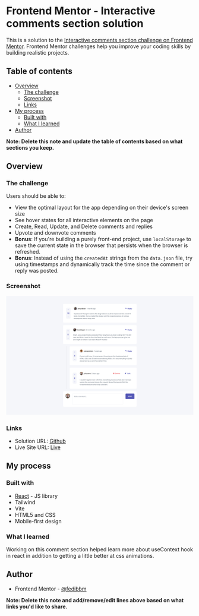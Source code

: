 # Frontend Mentor - Interactive comments section solution

This is a solution to the [Interactive comments section challenge on Frontend Mentor](https://www.frontendmentor.io/challenges/interactive-comments-section-iG1RugEG9). Frontend Mentor challenges help you improve your coding skills by building realistic projects. 

## Table of contents

- [Overview](#overview)
  - [The challenge](#the-challenge)
  - [Screenshot](#screenshot)
  - [Links](#links)
- [My process](#my-process)
  - [Built with](#built-with)
  - [What I learned](#what-i-learned)
- [Author](#author)

**Note: Delete this note and update the table of contents based on what sections you keep.**

## Overview

### The challenge

Users should be able to:

- View the optimal layout for the app depending on their device's screen size
- See hover states for all interactive elements on the page
- Create, Read, Update, and Delete comments and replies
- Upvote and downvote comments
- **Bonus**: If you're building a purely front-end project, use `localStorage` to save the current state in the browser that persists when the browser is refreshed.
- **Bonus**: Instead of using the `createdAt` strings from the `data.json` file, try using timestamps and dynamically track the time since the comment or reply was posted.

### Screenshot

![](./screenshot.png)
### Links

- Solution URL: [Github](https://github.com/fedibbm/interactive-comments-section-main)
- Live Site URL: [Live](https://interactive-comments-section-main-red.vercel.app/)

## My process

### Built with

- [React](https://reactjs.org/) - JS library
- Tailwind
- Vite
- HTML5 and CSS
- Mobile-first design


### What I learned

Working on this comment section helped learn more about useContext hook in react in addition to getting a little better at css animations.

## Author

- Frontend Mentor - [@fedibbm](https://www.frontendmentor.io/profile/fedibbm)

**Note: Delete this note and add/remove/edit lines above based on what links you'd like to share.**
